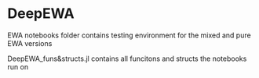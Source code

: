 # DeepEWA
EWA notebooks folder contains testing environment for the mixed and pure EWA versions

DeepEWA_funs&structs.jl contains all funcitons and structs the notebooks run on
